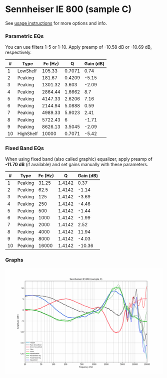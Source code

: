 # Sennheiser IE 800 (sample C)
See [usage instructions](https://github.com/jaakkopasanen/AutoEq#usage) for more options and info.

### Parametric EQs
You can use filters 1-5 or 1-10. Apply preamp of -10.58 dB or -10.69 dB, respectively.

|   # | Type      |   Fc (Hz) |      Q |   Gain (dB) |
|-----|-----------|-----------|--------|-------------|
|   1 | LowShelf  |    105.33 | 0.7071 |        0.74 |
|   2 | Peaking   |    181.67 | 0.4209 |       -5.15 |
|   3 | Peaking   |   1301.32 | 3.603  |       -2.09 |
|   4 | Peaking   |   2864.44 | 1.6662 |        8.7  |
|   5 | Peaking   |   4147.33 | 2.6206 |        7.16 |
|   6 | Peaking   |   2144.94 | 5.0888 |        0.59 |
|   7 | Peaking   |   4989.33 | 5.9023 |        2.41 |
|   8 | Peaking   |   5722.43 | 6      |       -1.71 |
|   9 | Peaking   |   8626.13 | 3.5045 |       -2.09 |
|  10 | HighShelf |  10000    | 0.7071 |       -5.42 |

### Fixed Band EQs
When using fixed band (also called graphic) equalizer, apply preamp of **-11.70 dB** (if available) and set gains manually with these parameters.

|   # | Type    |   Fc (Hz) |      Q |   Gain (dB) |
|-----|---------|-----------|--------|-------------|
|   1 | Peaking |     31.25 | 1.4142 |        0.37 |
|   2 | Peaking |     62.5  | 1.4142 |       -1.14 |
|   3 | Peaking |    125    | 1.4142 |       -3.69 |
|   4 | Peaking |    250    | 1.4142 |       -4.46 |
|   5 | Peaking |    500    | 1.4142 |       -1.44 |
|   6 | Peaking |   1000    | 1.4142 |       -1.99 |
|   7 | Peaking |   2000    | 1.4142 |        2.52 |
|   8 | Peaking |   4000    | 1.4142 |       11.94 |
|   9 | Peaking |   8000    | 1.4142 |       -4.03 |
|  10 | Peaking |  16000    | 1.4142 |      -10.36 |

### Graphs
![](./Sennheiser%20IE%20800%20(sample%20C).png)
